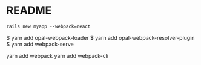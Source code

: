 # README

`rails new myapp --webpack=react`

$ yarn add opal-webpack-loader
$ yarn add opal-webpack-resolver-plugin
$ yarn add webpack-serve

yarn add webpack
yarn add webpack-cli
